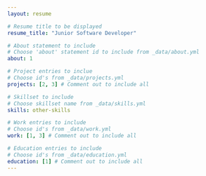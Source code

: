 ```yaml
---
layout: resume

# Resume title to be displayed
resume_title: "Junior Software Developer"

# About statement to include
# Choose 'about' statement id to include from _data/about.yml
about: 1

# Project entries to inclue
# Choose id's from _data/projects.yml
projects: [2, 3] # Comment out to include all

# Skillset to include
# Choose skillset name from _data/skills.yml
skills: other-skills

# Work entries to include
# Choose id's from _data/work.yml
work: [1, 3] # Comment out to include all

# Education entries to include
# Choose id's from _data/education.yml
education: [1] # Comment out to include all
---
```

